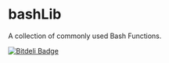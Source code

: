 bashLib
=======

A collection of commonly used Bash Functions.


[![Bitdeli Badge](https://d2weczhvl823v0.cloudfront.net/techlivezheng/bashlib/trend.png)](https://bitdeli.com/free "Bitdeli Badge")

